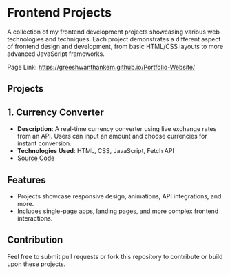 # Frontend Projects

A collection of my frontend development projects showcasing various web technologies and techniques. Each project demonstrates a different aspect of frontend design and development, from basic HTML/CSS layouts to more advanced JavaScript frameworks.

Page Link: https://greeshwanthankem.github.io/Portfolio-Website/

## Projects

## 1. **Currency Converter**
   - **Description**: A real-time currency converter using live exchange rates from an API. Users can input an amount and choose currencies for instant conversion.
   - **Technologies Used**: HTML, CSS, JavaScript, Fetch API
   - [Source Code](#)

## Features

- Projects showcase responsive design, animations, API integrations, and more.
- Includes single-page apps, landing pages, and more complex frontend interactions.

## Contribution

Feel free to submit pull requests or fork this repository to contribute or build upon these projects.
